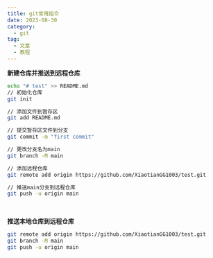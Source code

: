 ```yaml
---
title: git常用指令
date: 2023-08-30
category:
  - git
tag:
  - 文章
  - 教程
---
```


**新建仓库并推送到远程仓库**

```bash
echo "# test" >> README.md
// 初始化仓库
git init

// 添加文件到暂存区
git add README.md

// 提交暂存区文件到分支
git commit -m "first commit"

// 更改分支名为main
git branch -M main

// 添加远程仓库
git remote add origin https://github.com/XiaotianGG1003/test.git

// 推送main分支到远程仓库
git push -u origin main
```

<br />

**推送本地仓库到远程仓库**

```bash
git remote add origin https://github.com/XiaotianGG1003/test.git
git branch -M main
git push -u origin main
```
